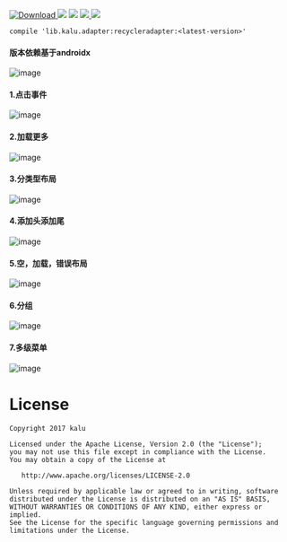 [ ![Download](https://api.bintray.com/packages/zhanghang/maven/recycleradapter/images/download.svg) ](https://bintray.com/zhanghang/maven/recycleradapter/_latestVersion) ![](https://img.shields.io/badge/Build-Passing-green.svg) ![](https://img.shields.io/badge/API%20-14+-green.svg) [ ![](https://img.shields.io/badge/%E4%BD%9C%E8%80%85-%E5%BC%A0%E8%88%AA-red.svg) ](http://www.jianshu.com/u/22a5d2ee8385) ![](https://img.shields.io/badge/%E9%82%AE%E7%AE%B1-153437803@qq.com-red.svg)
```
compile 'lib.kalu.adapter:recycleradapter:<latest-version>'
```

#### 版本依赖基于androidx
![image](https://github.com/153437803/RecyclerAdapter/blob/master/Screenrecorder-2017-12-05-00.png )

#### 1.点击事件
![image](https://github.com/153437803/RecyclerAdapter/blob/master/Screenrecorder-2017-12-05-12.gif )

#### 2.加载更多
![image](https://github.com/153437803/RecyclerAdapter/blob/master/Screenrecorder-2017-12-05-11.gif )

#### 3.分类型布局
![image](https://github.com/153437803/RecyclerAdapter/blob/master/Screenrecorder-2017-12-05-08.gif )

#### 4.添加头添加尾
![image](https://github.com/153437803/RecyclerAdapter/blob/master/Screenrecorder-2017-12-05-09.gif )

#### 5.空，加载，错误布局
![image](https://github.com/153437803/RecyclerAdapter/blob/master/Screenrecorder-2017-12-05-10.gif )

#### 6.分组
![image](https://github.com/153437803/RecyclerAdapter/blob/master/Screenrecorder-2017-12-05-06.gif )

#### 7.多级菜单
![image](https://github.com/153437803/RecyclerAdapter/blob/master/Screenrecorder-2017-12-05-04.gif )

# License
```
Copyright 2017 kalu

Licensed under the Apache License, Version 2.0 (the "License");
you may not use this file except in compliance with the License.
You may obtain a copy of the License at

   http://www.apache.org/licenses/LICENSE-2.0

Unless required by applicable law or agreed to in writing, software
distributed under the License is distributed on an "AS IS" BASIS,
WITHOUT WARRANTIES OR CONDITIONS OF ANY KIND, either express or implied.
See the License for the specific language governing permissions and
limitations under the License.
